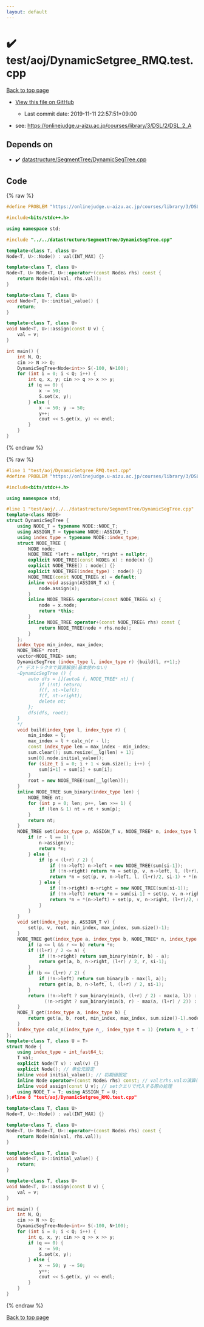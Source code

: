 ```yaml
---
layout: default
---
```


<!-- mathjax config similar to math.stackexchange -->
<script type="text/javascript" async
  src="https://cdnjs.cloudflare.com/ajax/libs/mathjax/2.7.5/MathJax.js?config=TeX-MML-AM_CHTML">
</script>
<script type="text/x-mathjax-config">
  MathJax.Hub.Config({
    TeX: { equationNumbers: { autoNumber: "AMS" }},
    tex2jax: {
      inlineMath: [ ['$','$'] ],
      processEscapes: true
    },
    "HTML-CSS": { matchFontHeight: false },
    displayAlign: "left",
    displayIndent: "2em"
  });
</script>

<script type="text/javascript" src="https://cdnjs.cloudflare.com/ajax/libs/jquery/3.4.1/jquery.min.js"></script>
<script src="https://cdn.jsdelivr.net/npm/jquery-balloon-js@1.1.2/jquery.balloon.min.js" integrity="sha256-ZEYs9VrgAeNuPvs15E39OsyOJaIkXEEt10fzxJ20+2I=" crossorigin="anonymous"></script>
<script type="text/javascript" src="../../../assets/js/copy-button.js"></script>
<link rel="stylesheet" href="../../../assets/css/copy-button.css" />


# :heavy_check_mark: test/aoj/DynamicSetgree_RMQ.test.cpp

<a href="../../../index.html">Back to top page</a>

* <a href="{{ site.github.repository_url }}/blob/master/test/aoj/DynamicSetgree_RMQ.test.cpp">View this file on GitHub</a>
    - Last commit date: 2019-11-11 22:57:51+09:00


* see: <a href="https://onlinejudge.u-aizu.ac.jp/courses/library/3/DSL/2/DSL_2_A">https://onlinejudge.u-aizu.ac.jp/courses/library/3/DSL/2/DSL_2_A</a>


## Depends on

* :heavy_check_mark: <a href="../../../library/datastructure/SegmentTree/DynamicSegTree.cpp.html">datastructure/SegmentTree/DynamicSegTree.cpp</a>


## Code

<a id="unbundled"></a>
{% raw %}
```cpp
#define PROBLEM "https://onlinejudge.u-aizu.ac.jp/courses/library/3/DSL/2/DSL_2_A"

#include<bits/stdc++.h>

using namespace std;

#include "../../datastructure/SegmentTree/DynamicSegTree.cpp"

template<class T, class U>
Node<T, U>::Node() : val(INT_MAX) {}

template<class T, class U>
Node<T, U> Node<T, U>::operator+(const Node& rhs) const {
	return Node(min(val, rhs.val));
}

template<class T, class U>
void Node<T, U>::initial_value() {
	return;
}

template<class T, class U>
void Node<T, U>::assign(const U v) {
	val = v;
}

int main() {
	int N, Q;
	cin >> N >> Q;
	DynamicSegTree<Node<int>> S(-100, N+100);
	for (int i = 0; i < Q; i++) {
		int q, x, y; cin >> q >> x >> y;
		if (q == 0) {
			x -= 50;
			S.set(x, y);
		} else {
			x -= 50; y -= 50;
			y++;
			cout << S.get(x, y) << endl;
		}
	}
}
```
{% endraw %}

<a id="bundled"></a>
{% raw %}
```cpp
#line 1 "test/aoj/DynamicSetgree_RMQ.test.cpp"
#define PROBLEM "https://onlinejudge.u-aizu.ac.jp/courses/library/3/DSL/2/DSL_2_A"

#include<bits/stdc++.h>

using namespace std;

#line 1 "test/aoj/../../datastructure/SegmentTree/DynamicSegTree.cpp"
template<class NODE>
struct DynamicSegTree {
	using NODE_T = typename NODE::NODE_T;
	using ASSIGN_T = typename NODE::ASSIGN_T;
	using index_type = typename NODE::index_type;
	struct NODE_TREE {
		NODE node;
		NODE_TREE *left = nullptr, *right = nullptr;
		explicit NODE_TREE(const NODE& x) : node(x) {}
		explicit NODE_TREE() : node() {}
		explicit NODE_TREE(index_type) : node() {}
		NODE_TREE(const NODE_TREE& x) = default;
		inline void assign(ASSIGN_T x) {
			node.assign(x);
		}
		inline NODE_TREE& operator=(const NODE_TREE& x) {
			node = x.node;
			return *this;
		}
		inline NODE_TREE operator+(const NODE_TREE& rhs) const {
			return NODE_TREE(node + rhs.node);
		}
	};
	index_type min_index, max_index;
	NODE_TREE* root;
	vector<NODE_TREE> sum;
	DynamicSegTree (index_type l, index_type r) {build(l, r+1);}
	/* デストラクタで資源解放(基本使わない)
	~DynamicSegTree () {
		auto dfs = [](auto& f, NODE_TREE* nt) {
			if (!nt) return;
			f(f, nt->left);
			f(f, nt->right);
			delete nt;
		};
		dfs(dfs, root);
	}
	*/
	void build(index_type l, index_type r) {
		min_index = l;
		max_index = l + calc_n(r - l);
		const index_type len = max_index - min_index;
		sum.clear(); sum.resize(__lg(len) + 1);
		sum[0].node.initial_value();
		for (size_t i = 0; i + 1 < sum.size(); i++) {
			sum[i+1] = sum[i] + sum[i];
		}
		root = new NODE_TREE(sum[__lg(len)]);
	}
	inline NODE_TREE sum_binary(index_type len) {
		NODE_TREE nt;
		for (int p = 0; len; p++, len >>= 1) {
			if (len & 1) nt = nt + sum[p];
		}
		return nt;
	}
	NODE_TREE set(index_type p, ASSIGN_T v, NODE_TREE* n, index_type l, index_type r, uint_fast32_t si) {
		if (r - l == 1) {
			n->assign(v);
			return *n;
		} else {
			if (p < (l+r) / 2) {
				if (!n->left) n->left = new NODE_TREE(sum[si-1]);
				if (!n->right) return *n = set(p, v, n->left, l, (l+r)/2, si-1) + sum[si-1];
				return *n = set(p, v, n->left, l, (l+r)/2, si-1) + *(n->right);
			} else {
				if (!n->right) n->right = new NODE_TREE(sum[si-1]);
				if (!n->left) return *n = sum[si-1] + set(p, v, n->right, (l+r)/2, r, si-1);
				return *n = *(n->left) + set(p, v, n->right, (l+r)/2, r, si-1);
			}
		}
	}
	void set(index_type p, ASSIGN_T v) {
		set(p, v, root, min_index, max_index, sum.size()-1);
	}
	NODE_TREE get(index_type a, index_type b, NODE_TREE* n, index_type l, index_type r, uint_fast32_t si) {
		if (a <= l && r <= b) return *n;
		if ((l+r) / 2 <= a) {
			if (!n->right) return sum_binary(min(r, b) - a);
			return get(a, b, n->right, (l+r) / 2, r, si-1);
		}
		if (b <= (l+r) / 2) {
			if (!n->left) return sum_binary(b - max(l, a));
			return get(a, b, n->left, l, (l+r) / 2, si-1);
		}
		return (!n->left ? sum_binary(min(b, (l+r) / 2) - max(a, l)) : get(a, b, n->left , l, (l+r) / 2, si-1)) +
			  (!n->right ? sum_binary(min(b, r) - max(a, (l+r) / 2)) : get(a, b, n->right, (l+r) / 2, r, si-1));
	}
	NODE_T get(index_type a, index_type b) {
		return get(a, b, root, min_index, max_index, sum.size()-1).node.val;
	}
	index_type calc_n(index_type n_, index_type t = 1) {return n_ > t ? calc_n(n_, t << 1) : t;}
};
template<class T, class U = T>
struct Node {
	using index_type = int_fast64_t;
	T val;
	explicit Node(T v) : val(v) {}
	explicit Node(); // 単位元設定
	inline void initial_value(); // 初期値設定 
	inline Node operator+(const Node& rhs) const; // valとrhs.valの演算(nodeのマージ)
	inline void assign(const U v); // setクエリで代入する際の処理
	using NODE_T = T; using ASSIGN_T = U;
};#line 8 "test/aoj/DynamicSetgree_RMQ.test.cpp"

template<class T, class U>
Node<T, U>::Node() : val(INT_MAX) {}

template<class T, class U>
Node<T, U> Node<T, U>::operator+(const Node& rhs) const {
	return Node(min(val, rhs.val));
}

template<class T, class U>
void Node<T, U>::initial_value() {
	return;
}

template<class T, class U>
void Node<T, U>::assign(const U v) {
	val = v;
}

int main() {
	int N, Q;
	cin >> N >> Q;
	DynamicSegTree<Node<int>> S(-100, N+100);
	for (int i = 0; i < Q; i++) {
		int q, x, y; cin >> q >> x >> y;
		if (q == 0) {
			x -= 50;
			S.set(x, y);
		} else {
			x -= 50; y -= 50;
			y++;
			cout << S.get(x, y) << endl;
		}
	}
}
```
{% endraw %}

<a href="../../../index.html">Back to top page</a>

